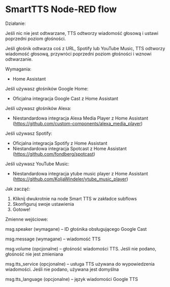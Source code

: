 # SmartTTS Node-RED flow

Działanie:

Jeśli nic nie jest odtwarzane, TTS odtworzy wiadomość głosową i ustawi poprzedni poziom głośności.

Jeśli głośnik odtwarza coś z URL, Spotify lub YouTube Music, TTS odtworzy wiadomość głosową, przywróci poprzedni poziom głośności i wznowi odtwarzanie.


Wymagania:
- Home Assistant

Jeśli używasz głośników Google Home:
- Oficjalna integracja Google Cast z Home Assistant

Jeśli używasz głośników Alexa:
- Niestandardowa integracja Alexa Media Player z Home Assistant (https://github.com/custom-components/alexa_media_player)

Jeśli używasz Spotify:
- Oficjalna integracja Spotify z Home Assistant
- Niestandardowa integracja Spotcast z Home Assistant (https://github.com/fondberg/spotcast)

Jeśli używasz YouTube Music:
- Niestandardowa integracja ytube music player z Home Assistant (https://github.com/KoljaWindeler/ytube_music_player)

Jak zacząć:
1. Kliknij dwukrotnie na node Smart TTS w zakładce subflows
2. Skonfiguruj swoje ustawienia
3. Gotowe!

Zmienne wejściowe:

msg.speaker (wymagane) – ID głośnika obsługującego Google Cast

msg.message (wymagane) – wiadomość TTS

msg.volume (opcjonalne) – głośność wiadomości TTS. Jeśli nie podano, głośność nie jest zmieniana

msg.tts_service (opcjonalne) – usługa TTS używana do wypowiedzenia wiadomości. Jeśli nie podano, używana jest domyślna

msg.tts_language (opcjonalne) – język wiadomości Google TTS
